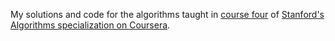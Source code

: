 My solutions and code for the algorithms taught in 
[course four](https://www.coursera.org/learn/algorithms-npcomplete) of
[Stanford's Algorithms specialization on Coursera](https://www.coursera.org/specializations/algorithms).
